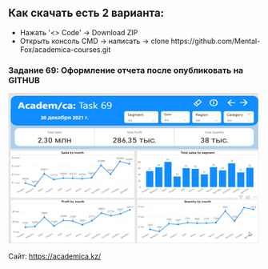 <h2>Как скачать есть 2 варианта:</h2>
<ul>
  <li>Нажать '<> Code' -> Download ZIP </li>
  <li>Открыть консоль CMD -> написать -> clone https://github.com/Mental-Fox/academica-courses.git</li>
</ul>

<h3>Задание 69: Оформление отчета после опубликовать на GITHUB</h3>
<img src="Урок 69. GIF.gif" width="500" height="300" alt="task_69"/>
<p>Сайт: <a href="https://academica.kz/">https://academica.kz/</a></p>

